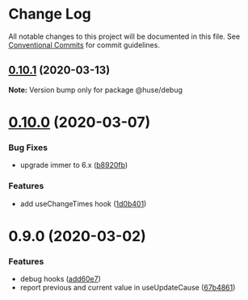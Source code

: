 # Change Log

All notable changes to this project will be documented in this file.
See [Conventional Commits](https://conventionalcommits.org) for commit guidelines.

## [0.10.1](https://github.com/ecomfe/react-hooks/compare/@huse/debug@0.10.0...@huse/debug@0.10.1) (2020-03-13)

**Note:** Version bump only for package @huse/debug





# [0.10.0](https://github.com/ecomfe/react-hooks/compare/@huse/debug@0.9.0...@huse/debug@0.10.0) (2020-03-07)


### Bug Fixes

* upgrade immer to 6.x ([b8920fb](https://github.com/ecomfe/react-hooks/commit/b8920fb67a14bd111b543efdcd58b67b8277ba46))


### Features

* add useChangeTimes hook ([1d0b401](https://github.com/ecomfe/react-hooks/commit/1d0b401cbc6e83e25f318c2925b053abeb4ae2da))





# 0.9.0 (2020-03-02)


### Features

* debug hooks ([add60e7](https://github.com/ecomfe/react-hooks/commit/add60e74ed23662e66a663a0a2537a530c010f5b))
* report previous and current value in useUpdateCause ([67b4861](https://github.com/ecomfe/react-hooks/commit/67b486167e994d24a1a8f2d25178c826f746aaec))
